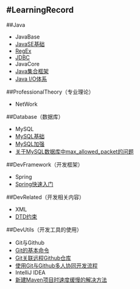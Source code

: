 #LearningRecord
---
##Java
* JavaBase
 * [JavaSE基础](https://github.com/AlbertYang-github/LearningRecord/blob/master/Java/JavaBase/JavaSE%E5%9F%BA%E7%A1%80.md)
 * [RegEx](https://github.com/AlbertYang-github/LearningRecord/blob/master/Java/JavaBase/RegEx.md)
 * [JDBC](https://github.com/AlbertYang-github/LearningRecord/blob/master/Java/JavaBase/JDBC.md)
* JavaCore 
 * [Java集合框架](https://github.com/AlbertYang-github/LearningRecord/blob/master/Java/JavaBase/Java%E9%9B%86%E5%90%88%E6%A1%86%E6%9E%B6.md)
 * [Java I/O体系](https://github.com/AlbertYang-github/LearningRecord/blob/master/Java/JavaCore/JavaIO%E4%BD%93%E7%B3%BB.md)

##ProfessionalTheory（专业理论）
* NetWork

##Database（数据库）
* MySQL
 * [MySQL基础](https://github.com/AlbertYang-github/LearningRecord/blob/master/Database/MySQL/MySQL%E5%9F%BA%E7%A1%80.md)
 * [MySQL加强](https://github.com/AlbertYang-github/LearningRecord/blob/master/Database/MySQL/MySQL%E5%8A%A0%E5%BC%BA.md)
 * [关于MySQL数据库中max_allowed_packet的问题](https://github.com/AlbertYang-github/LearningRecord/blob/master/Database/MySQL/%E5%85%B3%E4%BA%8EMySQL%E6%95%B0%E6%8D%AE%E5%BA%93%E4%B8%ADmax_allowed_packet%E7%9A%84%E9%97%AE%E9%A2%98.md)

##DevFramework（开发框架）
* Spring
 * [Spring快速入门](https://github.com/AlbertYang-github/LearningRecord/blob/master/DevFramework/Spring/Spring%E5%BF%AB%E9%80%9F%E5%85%A5%E9%97%A8.md)

##DevRelated（开发相关内容）
* XML
 * [DTD约束](https://github.com/AlbertYang-github/LearningRecord/blob/master/DevRelated/XML/DTD%E7%BA%A6%E6%9D%9F.md)

##DevUtils（开发工具的使用）
* Git与Github
 * [Git的基本命令](https://github.com/AlbertYang-github/LearningRecord/blob/master/DevUtils/Git%E4%B8%8EGithub/Git%E7%9A%84%E5%9F%BA%E6%9C%AC%E5%91%BD%E4%BB%A4.md)
 * [Git关联远程Github仓库](https://github.com/AlbertYang-github/LearningRecord/blob/master/DevUtils/Git%E4%B8%8EGithub/Git%E5%85%B3%E8%81%94%E8%BF%9C%E7%A8%8BGithub%E4%BB%93%E5%BA%93.md)
 * [使用Git与Github多人协同开发流程](https://github.com/AlbertYang-github/LearningRecord/blob/master/DevUtils/Git%E4%B8%8EGithub/%E4%BD%BF%E7%94%A8Git%E4%B8%8EGithub%E5%A4%9A%E4%BA%BA%E5%8D%8F%E5%90%8C%E5%BC%80%E5%8F%91%E6%B5%81%E7%A8%8B.md)
* IntelliJ IDEA
 * [新建Maven项目时速度缓慢的解决方法](https://github.com/AlbertYang-github/LearningRecord/blob/master/DevUtils/IDEA/%E6%96%B0%E5%BB%BAmaven%E9%A1%B9%E7%9B%AE%E6%97%B6%E9%80%9F%E5%BA%A6%E7%BC%93%E6%85%A2%E7%9A%84%E8%A7%A3%E5%86%B3%E6%96%B9%E6%B3%95.md)
